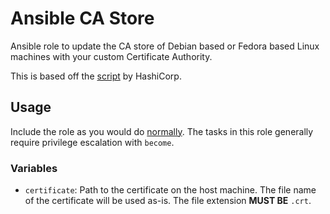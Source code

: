 # Ansible CA Store

Ansible role to update the CA store of Debian based or Fedora based Linux machines with your custom
Certificate Authority.

This is based off the
[script](https://github.com/hashicorp/terraform-aws-vault/blob/master/modules/update-certificate-store/update-certificate-store) by HashiCorp.

## Usage

Include the role as you would do
[normally](https://docs.ansible.com/ansible/latest/user_guide/playbooks_roles.html#playbook-roles-and-include-statements).
The tasks in this role generally require privilege escalation with `become`.

### Variables

- `certificate`: Path to the certificate on the host machine. The file name of the certificate will be used as-is. The file extension **MUST BE** `.crt`.
